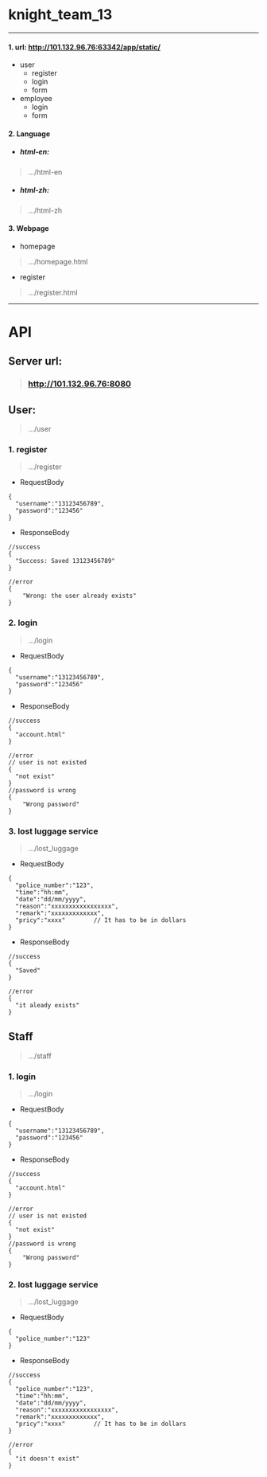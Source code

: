 # knight_team_13
---
#### 1. url: http://101.132.96.76:63342/app/static/
- user
   - register
   - login
   - form
- employee
   - login
   - form

#### 2. Language
- ##### html-en:  
>.../html-en
- ##### html-zh:
>.../html-zh

#### 3. Webpage
- homepage
>.../homepage.html

- register
> .../register.html

----
#  API
## Server url:
>### http://101.132.96.76:8080

## User:
>.../user

### 1. register
> .../register

- RequestBody

```
{
  "username":"13123456789",
  "password":"123456"
}
```
- ResponseBody

```
//success
{
  "Success: Saved 13123456789"
}
```
```
//error
{
    "Wrong: the user already exists"
}
```

### 2. login
> .../login

- RequestBody

```
{
  "username":"13123456789",
  "password":"123456"
}
```
- ResponseBody

```
//success
{
  "account.html"
}
```
```
//error
// user is not existed
{
  "not exist"
}
//password is wrong
{
    "Wrong password"
}
```
### 3. lost luggage service
>.../lost_luggage

- RequestBody

```
{
  "police_number":"123",
  "time":"hh:mm",
  "date":"dd/mm/yyyy",
  "reason":"xxxxxxxxxxxxxxxxx",
  "remark":"xxxxxxxxxxxxx",
  "pricy":"xxxx"        // It has to be in dollars
}
```
- ResponseBody

```
//success
{
  "Saved"  
}
```
```
//error
{
  "it aleady exists"
}
```
## Staff
>.../staff

### 1. login
> .../login

- RequestBody

```
{
  "username":"13123456789",
  "password":"123456"
}
```
- ResponseBody

```
//success
{
  "account.html"
}
```
```
//error
// user is not existed
{
  "not exist"
}
//password is wrong
{
    "Wrong password"
}
```
### 2. lost luggage service
>.../lost_luggage

- RequestBody

```
{
  "police_number":"123"
}
```
- ResponseBody

```
//success
{
  "police_number":"123",
  "time":"hh:mm",
  "date":"dd/mm/yyyy",
  "reason":"xxxxxxxxxxxxxxxxx",
  "remark":"xxxxxxxxxxxxx",
  "pricy":"xxxx"        // It has to be in dollars
}
```
```
//error
{
  "it doesn't exist"
}
```

